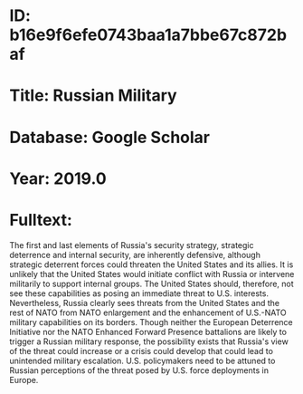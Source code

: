 # ID: b16e9f6efe0743baa1a7bbe67c872baf
# Title: Russian Military
# Database: Google Scholar
# Year: 2019.0
# Fulltext:
The first and last elements of Russia's security strategy, strategic deterrence and internal security, are inherently defensive, although strategic deterrent forces could threaten the United States and its allies.
It is unlikely that the United States would initiate conflict with Russia or intervene militarily to support internal groups.
The United States should, therefore, not see these capabilities as posing an immediate threat to U.S. interests.
Nevertheless, Russia clearly sees threats from the United States and the rest of NATO from NATO enlargement and the enhancement of U.S.-NATO military capabilities on its borders.
Though neither the European Deterrence Initiative nor the NATO Enhanced Forward Presence battalions are likely to trigger a Russian military response, the possibility exists that Russia's view of the threat could increase or a crisis could develop that could lead to unintended military escalation.
U.S. policymakers need to be attuned to Russian perceptions of the threat posed by U.S. force deployments in Europe.